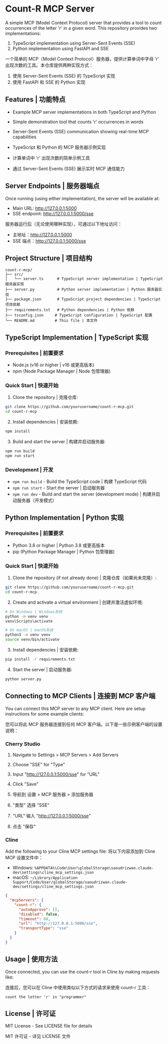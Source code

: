 # Count-R MCP Server

A simple MCP (Model Context Protocol) server that provides a tool to count occurrences of the letter 'r' in a given word. This repository provides two implementations:
1. TypeScript implementation using Server-Sent Events (SSE)
2. Python implementation using FastAPI and SSE

一个简单的 MCP（Model Context Protocol）服务器，提供计算单词中字母 'r' 出现次数的工具。本仓库提供两种实现方式：
1. 使用 Server-Sent Events (SSE) 的 TypeScript 实现
2. 使用 FastAPI 和 SSE 的 Python 实现

## Features | 功能特点

- Example MCP server implementations in both TypeScript and Python
- Simple demonstration tool that counts 'r' occurrences in words
- Server-Sent Events (SSE) communication showing real-time MCP capabilities

- TypeScript 和 Python 的 MCP 服务器示例实现
- 计算单词中 'r' 出现次数的简单示例工具
- 通过 Server-Sent Events (SSE) 展示实时 MCP 通信能力

## Server Endpoints | 服务器端点

Once running (using either implementation), the server will be available at:
- Main URL: http://127.0.0.1:5000
- SSE endpoint: http://127.0.0.1:5000/sse

服务器运行后（无论使用哪种实现），可通过以下地址访问：
- 主地址：http://127.0.0.1:5000
- SSE 端点：http://127.0.0.1:5000/sse

## Project Structure | 项目结构

```
count-r-mcp/
├── src/
│   └── server.ts      # TypeScript server implementation | TypeScript 服务器实现
├── server.py          # Python server implementation | Python 服务器实现
├── package.json       # TypeScript project dependencies | TypeScript 项目依赖
├── requirements.txt   # Python dependencies | Python 依赖
├── tsconfig.json     # TypeScript configuration | TypeScript 配置
└── README.md         # This file | 本文件
```

## TypeScript Implementation | TypeScript 实现

### Prerequisites | 前置要求

- Node.js (v16 or higher | v16 或更高版本)
- npm (Node Package Manager | Node 包管理器)

### Quick Start | 快速开始

1. Clone the repository | 克隆仓库:
```bash
git clone https://github.com/yourusername/count-r-mcp.git
cd count-r-mcp
```

2. Install dependencies | 安装依赖:
```bash
npm install
```

3. Build and start the server | 构建并启动服务器:
```bash
npm run build
npm run start
```

### Development | 开发

- `npm run build` - Build the TypeScript code | 构建 TypeScript 代码
- `npm run start` - Start the server | 启动服务器
- `npm run dev` - Build and start the server (development mode) | 构建并启动服务器（开发模式）

## Python Implementation | Python 实现

### Prerequisites | 前置要求

- Python 3.8 or higher | Python 3.8 或更高版本
- pip (Python Package Manager | Python 包管理器)

### Quick Start | 快速开始

1. Clone the repository (if not already done) | 克隆仓库（如果尚未克隆）:
```bash
git clone https://github.com/yourusername/count-r-mcp.git
cd count-r-mcp
```

2. Create and activate a virtual environment | 创建并激活虚拟环境:
```bash
# On Windows | Windows系统
python -m venv venv
venv\Scripts\activate

# On macOS | macOS系统
python3 -m venv venv
source venv/bin/activate
```

3. Install dependencies | 安装依赖:
```bash
pip install -r requirements.txt
```

4. Start the server | 启动服务器:
```bash
python server.py
```

## Connecting to MCP Clients | 连接到 MCP 客户端

You can connect this MCP server to any MCP client. Here are setup instructions for some example clients:

您可以将此 MCP 服务器连接到任何 MCP 客户端。以下是一些示例客户端的设置说明：

### Cherry Studio

1. Navigate to Settings > MCP Servers > Add Servers
2. Choose "SSE" for "Type"
3. Input "http://127.0.0.1:5000/sse" for "URL"
4. Click "Save"

1. 导航到 设置 > MCP 服务器 > 添加服务器
2. "类型" 选择 "SSE"
3. "URL" 输入 "http://127.0.0.1:5000/sse"
4. 点击 "保存"

### Cline

Add the following to your Cline MCP settings file:
将以下内容添加到 Cline MCP 设置文件中：

- Windows: `%APPDATA%\Code\User\globalStorage\saoudrizwan.claude-dev\settings\cline_mcp_settings.json`
- macOS: `~/Library/Application Support/Code/User/globalStorage/saoudrizwan.claude-dev/settings/cline_mcp_settings.json`

```json
{
  "mcpServers": {
    "count-r": {
      "autoApprove": [],
      "disabled": false,
      "timeout": 60,
      "url": "http://127.0.0.1:5000/sse",
      "transportType": "sse"
    }
  }
}
```

## Usage | 使用方法

Once connected, you can use the count-r tool in Cline by making requests like:

连接后，您可以在 Cline 中使用类似以下方式的请求来使用 count-r 工具：

```
count the letter 'r' in "programmer"
```

## License | 许可证

MIT License - See LICENSE file for details

MIT 许可证 - 详见 LICENSE 文件

